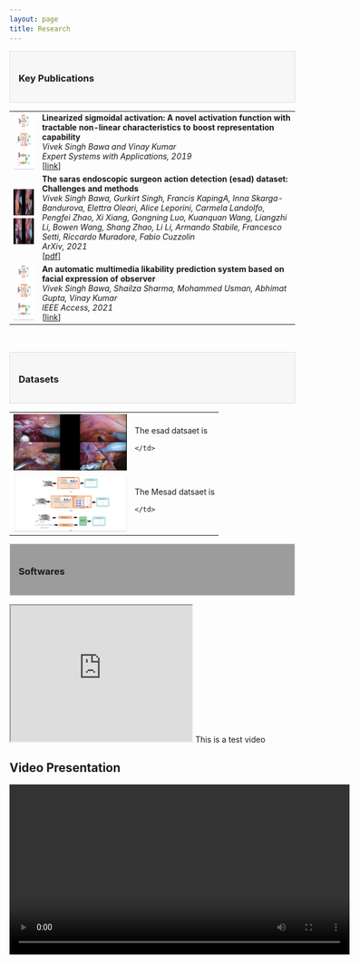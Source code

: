 ```yaml
---
layout: page
title: Research
---
```


<div style="border: 1px solid #ddd; background-color: #f7f7f7; padding: 15px; margin-bottom: 15px;">
    <h3>Key Publications</h3>
</div>


<table border="0" rules=none cellspacing="0" cellpadding="0">

<tr rules=none>
    <td>
        <img width="200" height="100" src="/assets/img/paper/facial.png">
    </td>
    <td>
        <b> Linearized sigmoidal activation: A novel activation function with tractable non-linear characteristics to boost representation capability</b> <br>
        <i>  Vivek Singh Bawa and Vinay Kumar </i> <br>
        <i> Expert Systems with Applications, 2019 </i> <br>
        [<a href="https://www.sciencedirect.com/science/article/pii/S0957417418307619">link</a>] 
    </td>
</tr>

<tr rules=none>
    <td>
        <img width="200" height="100" src="/assets/img/paper/esad.png">
    </td>
    <td>
        <b> The saras endoscopic surgeon action detection (esad) dataset: Challenges and methods</b> <br>
        <i> Vivek Singh Bawa, Gurkirt Singh, Francis KapingA, Inna Skarga-Bandurova, Elettra Oleari, Alice Leporini, Carmela Landolfo, Pengfei Zhao, Xi Xiang, Gongning Luo, Kuanquan Wang, Liangzhi Li, Bowen Wang, Shang Zhao, Li Li, Armando Stabile, Francesco Setti, Riccardo Muradore, Fabio Cuzzolin</i> <br>
        <i> ArXiv, 2021 </i> <br>
        [<a href="https://arxiv.org/pdf/2104.03178">pdf</a>] 
    </td>
</tr>

<tr rules=none>
    <td>
        <img width="200" height="100" src="/assets/img/paper/facial.png">
    </td>
    <td>
        <b>An automatic multimedia likability prediction system based on facial expression of observer</b> <br>
        <i>Vivek Singh Bawa, Shailza Sharma, Mohammed Usman, Abhimat Gupta, Vinay Kumar</i> <br>
        <i>IEEE Access, 2021 </i> <br>
        [<a href="https://ieeexplore.ieee.org/abstract/document/9504548">link</a>] 
    </td>
</tr>
 
</table>

<br>
<br>



<div style="border: 1px solid #ddd; background-color: #f7f7f7; padding: 15px; margin-bottom: 15px;">
    <h3>Datasets</h3>
</div>

<table border="0" rules=none cellspacing="0" cellpadding="0">

<tr rules=none>
    <td>
        <img width="200" height="100" src="/assets/img/paper/esad_dataset.png">
    </td>
    <td>
    The esad datsaet is 

    </td>
</tr>

<tr rules=none>
    <td>
        <img width="200" height="100" src="/assets/img/paper/facial.png">
    </td>
    <td>
    The Mesad datsaet is 

    </td>
</tr>
 
</table>



<div style="border: 1px solid #ddd; background-color: #9c9c9c; padding: 15px; margin-bottom: 15px;">
    <h3>Softwares</h3>
</div>

<iframe src="https://drive.google.com/file/d/1Ey32z2bgyEDJ0YEFsLnscKr91nQE6dvB/preview" width="320" height="240" allow="autoplay"></iframe>
This is a test video

## Video Presentation
<video width="600" controls>
  <source src="https://drive.google.com/file/d/1Ey32z2bgyEDJ0YEFsLnscKr91nQE6dvB/view?usp=sharing" type="video/mp4">
  Your browser does not support the video tag.
</video>
